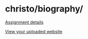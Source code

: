 # christo/biography/

[Assignment details](/homework/biography)

[View your uploaded website](https://mpaulweeks.github.io/cfc2017/students/christo/biography/)
